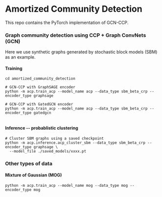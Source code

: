 # Amortized Community Detection 



This repo contains the PyTorch implementation of GCN-CCP.

<!-- a normal html comment  
- Ari Pakman*, Yueqi Wang*, Yoonho Lee, Pallab Basu, Juho Lee, Yee Whye Teh, Liam Paninski, [Attentive Clustering Processes](https://arxiv.org/abs/2010.15727), arXiv preprint 2020
- Ari Pakman, Yueqi Wang, Catalin Mitelut, JinHyung Lee, Liam Paninski, [Neural Clustering Processes](https://arxiv.org/abs/1901.00409), ICML 2020
-->

### Graph community detection using CCP + Graph ConvNets (GCN)

Here we use synthetic graphs generated by stochastic block models (SBM) as an example.

#### Training
```
cd amortized_community_detection

# GCN-CCP with GraphSAGE encoder
python -m acp.train_acp --model_name acp --data_type sbm_beta_crp --encoder_type graphsage

# GCN-CCP with GatedGCN encoder
python -m acp.train_acp --model_name acp --data_type sbm_beta_crp --encoder_type gatedgcn


```

#### Inference -- probablistic clustering
```
# Cluster SBM graphs using a saved checkpoint
python -m acp.inference.acp_cluster_sbm --data_type sbm_beta_crp --encoder_type graphsage \
  --model_file ./saved_models/xxxx.pt

```

### Other types of data

#### Mixture of Gaussian (MOG)
```
python -m acp.train_acp --model_name mog --data_type mog --encoder_type mog
```

